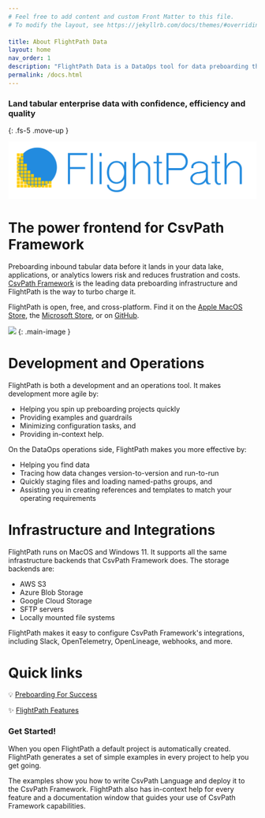 ```yaml
---
# Feel free to add content and custom Front Matter to this file.
# To modify the layout, see https://jekyllrb.com/docs/themes/#overriding-theme-defaults

title: About FlightPath Data
layout: home
nav_order: 1
description: "FlightPath Data is a DataOps tool for data preboarding that helps you bring external tabular datasets into the enterprise with confidence, efficiency, and quality. "
permalink: /docs.html
---
```


### Land tabular enterprise data with confidence, efficiency and quality
{: .fs-5 .move-up }

<img src="assets/logos/logo-wordmark_lg.png"/>

# The power frontend for CsvPath Framework

Preboarding inbound tabular data before it lands in your data lake, applications, or analytics lowers risk and reduces frustration and costs. [CsvPath Framework](https://www.csvpath.org) is the leading data preboarding infrastructure and FlightPath is the way to turbo charge it.

FlightPath is open, free, and cross-platform. Find it on the [Apple MacOS Store](https://apps.apple.com/us/app/flightpath-data/id6745823097?mt=12), the [Microsoft Store](https://apps.microsoft.com/detail/9P9PBPKZ4JDF), or on [GitHub](https://github.com/dk107dk/flightpath/tree/main).

![](../../assets/app_images/whole-app.jpg)
{: .main-image }


# Development and Operations

FlightPath is both a development and an operations tool. It makes development more agile by:

* Helping you spin up preboarding projects quickly
* Providing examples and guardrails
* Minimizing configuration tasks, and
* Providing in-context help.

On the DataOps operations side, FlightPath makes you more effective by:

* Helping you find data
* Tracing how data changes version-to-version and run-to-run
* Quickly staging files and loading named-paths groups, and
* Assisting you in creating references and templates to match your operating requirements

# Infrastructure and Integrations

FlightPath runs on MacOS and Windows 11. It supports all the same infrastructure backends that CsvPath Framework does. The storage backends are:

* AWS S3
* Azure Blob Storage
* Google Cloud Storage
* SFTP servers
* Locally mounted file systems

FlightPath makes it easy to configure CsvPath Framework's integrations, including Slack, OpenTelemetry, OpenLineage, webhooks, and more.

# Quick links
💡 [Preboarding For Success](preboarding.html)

✨ [FlightPath Features](features.html)

### Get Started!

When you open FlightPath a default project is automatically created. FlightPath generates a set of simple examples in every project to help you get going.

The examples show you how to write CsvPath Language and deploy it to the CsvPath Framework. FlightPath also has in-context help for every feature and a documentation window that guides your use of CsvPath Framework capabilities.


